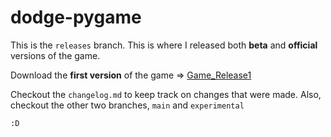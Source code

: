 # dodge-pygame

This is the `releases` branch. This is where I released both **beta** and **official** versions of the game.

Download the **first version** of the game => [Game_Release1](https://github.com/Kinshuk-Goel/dodge-pygame/raw/releases/Game_Release1%20(exe))

Checkout the `changelog.md` to keep track on changes that were made. Also, checkout the other two branches, `main` and `experimental`

`:D` 
